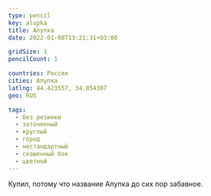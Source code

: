 ```yaml
---
type: pencil
key: alupka
title: Алупка
date: 2022-01-08T13:21:31+03:00

gridSize: 1
pencilCount: 1

countries: Россия
cities: Алупка
latlng: 44.423557, 34.054307
geo: RUS

tags:
  - без резинки
  - заточенный
  - круглый
  - город
  - нестандартный
  - скошенный бок
  - цветной
---
```


Купил, потому что название Алупка до сих пор забавное.
